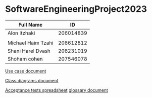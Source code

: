# SoftwareEngineeringProject2023

| Full Name          | ID        |
|--------------------|-----------|
| Alon Itzhaki       | 206014839 |
|                    |           |
| Michael Haim Tzahi | 208612812 |
| Shani Harel Dvash  | 208231019 |
| Shoham cohen       | 207546078 |

[Use case document](https://docs.google.com/document/d/1UAQDgz2bkhyf0IcH88h-_cnW8x7Ipf8hd0CZFhu2GPI/edit?usp=sharing)

[Class diagrams document](https://app.diagrams.net/#G1rCyzcCywpeftu5bWJQhvMHmn-BljG2qw)

[Acceptance tests spreadsheet](https://docs.google.com/spreadsheets/d/1QivuhcZaOXG1rgl5f_WqCOW7OVZj7NmEyaRW_v77Jik/edit?usp=sharing)
[glossary document](https://docs.google.com/document/d/e/2PACX-1vQHCOeNN2pi5Ys1wtW3pXp3_X0Il04qKQfTF8OTug706sL_uK6aNvA2peGba9KI_t-of6RKWsFIpTKD/pub)


